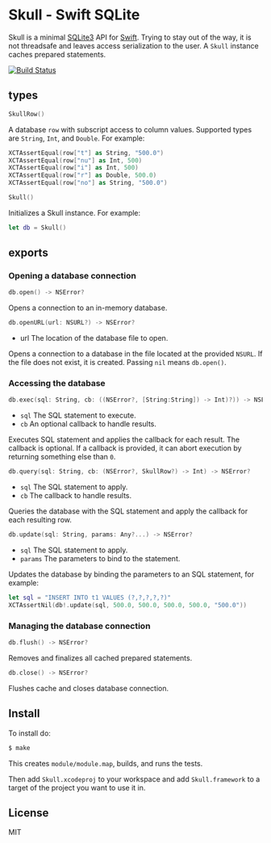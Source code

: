 
# Skull - Swift SQLite

Skull is a minimal [SQLite3](https://www.sqlite.org/) API for [Swift](https://developer.apple.com/swift/). Trying to stay out of the way, it is not threadsafe and leaves access serialization to the user. A `Skull` instance caches prepared statements.

[![Build Status](https://secure.travis-ci.org/michaelnisi/skull.svg)](http://travis-ci.org/michaelnisi/skull)

## types

```swift
SkullRow()
```
A database `row` with subscript access to column values. Supported types are `String`, `Int`, and `Double`. For example:

```swift
XCTAssertEqual(row["t"] as String, "500.0")
XCTAssertEqual(row["nu"] as Int, 500)
XCTAssertEqual(row["i"] as Int, 500)
XCTAssertEqual(row["r"] as Double, 500.0)
XCTAssertEqual(row["no"] as String, "500.0")
```

```swift
Skull()
```
Initializes a Skull instance. For example:

```swift
let db = Skull()
```

## exports

### Opening a database connection

```swift
db.open() -> NSError?
```
Opens a connection to an in-memory database.

```swift
db.openURL(url: NSURL?) -> NSError?
```
- url The location of the database file to open.

Opens a connection to a database in the file located at the provided `NSURL`. If the file does not exist, it is created. Passing `nil` means `db.open()`.

### Accessing the database

```swift
db.exec(sql: String, cb: ((NSError?, [String:String]) -> Int)?)) -> NSError?
```
- `sql` The SQL statement to execute.
- `cb` An optional callback to handle results.

Executes SQL statement and applies the callback for each result. The callback is optional. If a callback is provided, it can abort execution by returning something else than `0`.

```swift
db.query(sql: String, cb: (NSError?, SkullRow?) -> Int) -> NSError?
```
- `sql` The SQL statement to apply.
- `cb` The callback to handle results.

Queries the database with the SQL statement and apply the callback for each resulting row.

```swift
db.update(sql: String, params: Any?...) -> NSError?
```
- `sql` The SQL statement to apply.
- `params` The parameters to bind to the statement.

Updates the database by binding the parameters to an SQL statement, for example:
```swift
let sql = "INSERT INTO t1 VALUES (?,?,?,?,?)"
XCTAssertNil(db!.update(sql, 500.0, 500.0, 500.0, 500.0, "500.0"))
```

### Managing the database connection

```swift
db.flush() -> NSError?
```
Removes and finalizes all cached prepared statements.

```swift
db.close() -> NSError?
```
Flushes cache and closes database connection.

## Install

To install do:

```bash
$ make
```

This creates `module/module.map`, builds, and runs the tests.

Then add `Skull.xcodeproj` to your workspace and add `Skull.framework` to a target of the project you want to use it in.

## License

MIT
